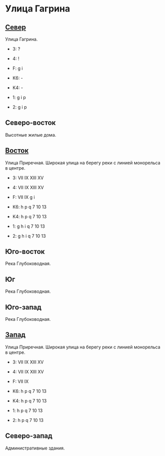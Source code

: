 # Улица Гагрина

## [Север](./510105.md)

Улица Гагрина.

* 3:    ?
* 4:    !
* F:    g   i

* K6:   -
* K4:   -
* 1:    g   i   p
* 2:    g   i   p

## Северо-восток

Высотные жилые дома.

## [Восток](./10515125.md)

Улица Приречная.
Широкая улица на берегу реки с линией монорельса в центре.

* 3:    VII IX  XIII    XV
* 4:    VII IX  XIII    XV
* F:    VII IX
        g   i

* K6:   h   p   q
        7   10  13
* K4:   h   p   q
        7   10  13
* 1:    g   h   i   q
        7   10  13
* 2:    g   h   i   q
        7   10  13

## Юго-восток

Река Глубоководная.

## Юг

Река Глубоководная.

## Юго-запад

Река Глубоководная.

## [Запад](./10500125.md)

Улица Приречная.
Широкая улица на берегу реки с линией монорельса в центре.

* 3:    VII IX  XIII    XV
* 4:    VII IX  XIII    XV
* F:    VII IX

* K6:   h   p   q
        7   10  13
* K4:   h   p   q
        7   10  13
* 1:    h   p   q
        7   10  13
* 2:    h   p   q
        7   10  13

## Северо-запад

Административные здания.
